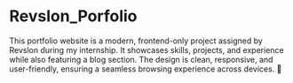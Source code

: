 # Revslon_Porfolio
This portfolio website is a modern, frontend-only project assigned by Revslon during my internship. It showcases skills, projects, and experience while also featuring a blog section. The design is clean, responsive, and user-friendly, ensuring a seamless browsing experience across devices. 🚀
